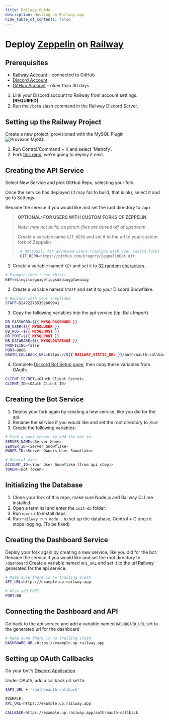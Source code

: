 ```yaml
---
title: Railway Guide
description: Hosting on Railway.app
hide_table_of_contents: false
---
```


# Deploy [Zeppelin](https://zeppelin.gg) on [Railway](https://railway.app?referralCode=nebula)

## Prerequisites

- [Railway Account](https://railway.app?referralCode=nebula) - connected to GitHub
- [Discord Account](https://discord.com)
- [GitHub Account](https://github.com) - older than 30 days

1. Link your Discord account to Railway from account settings. **[REQUIRED]**
2. Run the `/beta` slash command in the Railway Discord Server.

## Setting up the Railway Project

Create a new project, provisioned with the MySQL Plugin
![Provision MySQL](/img/guides/railway/provision_mysql.png "Provision MySQL")

1. Run Control/Command + K and select 'Metrofy'.
2. Fork [this repo](https://github.com/nebulatgs/zeppelin-railway/fork), we're going to deploy it next.

## Creating the API Service

Select New Service and pick GitHub Repo, selecting your fork

Once the service has deployed (it may fail to build, that is ok), select it and
go to Settings.

Rename the service if you would like and set the root directory to `/api`

> **OPTIONAL: FOR USERS WITH CUSTOM FORKS OF ZEPPELIN**
>
> _Note: may not build, as patch-files are based off of upstream_
>
> Create a variable name `GIT_REPO` and set it to the url to your custom fork of Zeppelin
>
> ```bash
>  # Optional, for advanced users (replace with your custom fork)
>  GIT_REPO=https://github.com/Dragory/ZeppelinBot.git
> ```

1. Create a variable named `KEY` and set it to
   [32 random characters](https://passwordsgenerator.net/?length=32&symbols=0&numbers=1&lowercase=1&uppercase=1&similar=0&ambiguous=0&client=1&autoselect=0).

```bash
# Example (don't use this):
KEY=eilegiluegoigefiugsdzdiuggfweaiug
```

2. Create a variable named `STAFF` and set it to your Discord Snowflake.

```bash
# Replace with your snowflake
STAFF=524722785302609941
```

3. Copy the following variables into the api service (tip: Bulk Import)

```bash
DB_PASSWORD=${{ MYSQLPASSWORD }}
DB_USER=${{ MYSQLUSER }}
DB_HOST=${{ MYSQLHOST }}
DB_PORT=${{ MYSQLPORT }}
DB_DATABASE=${{ MYSQLDATABASE }}
PROFILING=false
PORT=8800
OAUTH_CALLBACK_URL=https://${{ RAILWAY_STATIC_URL }}/auth/oauth-callback
```

4. Complete [Discord Bot Setup page](../../Discord/bot-creation/creation), then copy these variables from OAuth:

```bash
CLIENT_SECRET=<OAuth Client Secret>
CLIENT_ID=<OAuth Client ID>
```

## Creating the Bot Service

1. Deploy your fork again by creating a new service, like you did for the api.
2. Rename the service if you would like and set the root directory to `/bot`
3. Create the following variables:

```bash
# Pick a root server to add the bot to
SERVER_NAME=<Server Name>
SERVER_ID=<Server Snowflake>
OWNER_ID=<Server Owners User Snowflake>

# General vars
ACCOUNT_ID=<Your User Snowflake (from api step)>
TOKEN=<Bot Token>
```

## Initializing the Database

1. Clone your fork of this repo, make sure Node.js and Railway CLI are installed.
2. Open a terminal and enter the `init-db` folder.
3. Run `npm ci` to install deps.
4. Run `railway run node .` to set up the database, Control + C once it stops logging. (To be fixed)

## Creating the Dashboard Service

Deploy your fork again by creating a new service, like you did for the bot.
Rename the service if you would like and set the root directory to `/dashboard`
Create a variable named `API_URL` and set it to the url Railway generated for the api service.

```bash
# Make sure there is no trailing slash
API_URL=https://example.up.railway.app

# Also add PORT
PORT=80
```

## Connecting the Dashboard and API

Go back to the api service and add a variable named `DASHBOARD_URL` set to the
generated url for the dashboard

```bash
# Make sure there is no trailing slash
DASHBOARD_URL=https://example.up.railway.app
```

## Setting up OAuth Callbacks

Go your bot's [Discord Application](https://discord.com/developers/applications)

Under OAuth, add a callback url set to:

```bash
$API_URL + '/auth/oauth-callback'

EXAMPLE:
API_URL=https://example.up.railway.app

CALLBACK=https://example.up.railway.app/auth/oauth-callback
```
